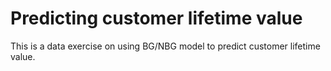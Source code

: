 # Predicting customer lifetime value

This is a data exercise on using BG/NBG model to predict customer lifetime value.
